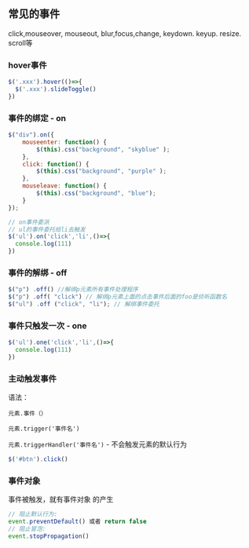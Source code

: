 ## 常见的事件

click,mouseover, mouseout, blur,focus,change, keydown. keyup. resize. scroll等

### hover事件

```JavaScript
$('.xxx').hover(()=>{
  $('.xxx').slideToggle()
})
```

### 事件的绑定 - on

```JavaScript
$("div").on({
	mouseenter: function() { 
		$(this).css("background", "skyblue" );
	},
	click: function() {
		$(this).css("background", "purple" );
	},
	mouseleave: function() {
		$(this).css("background", "blue"); 
	}
});

// on事件委派
// ul的事件委托给li去触发
$('ul').on('click','li',()=>{
  console.log(111)
})
```

### 事件的解绑 - off

```JavaScript
$("p") .off() //解绑p元素所有事件处理程序
$("p") .off( "click") // 解绑p元素上面的点击事件后面的foo是侦听函数名
$("ul") .off ("click", "li"); // 解绑事件委托
```

### 事件只触发一次 - one

```JavaScript
$('ul').one('click','li',()=>{
  console.log(111)
})
```

### 主动触发事件

语法：

`元素.事件（）`

`元素.trigger('事件名')`

`元素.triggerHandler('事件名')` - 不会触发元素的默认行为

```JavaScript
$('#btn').click()
```

### 事件对象

事件被触发，就有事件对象 的产生

```JavaScript
// 阻止默认行为: 
event.preventDefault() 或者 return false
// 阻止冒泡: 
event.stopPropagation()
```

